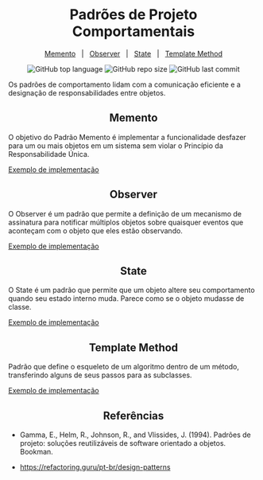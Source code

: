 <h1 align="center" id="name">
  Padrões de Projeto Comportamentais
</h1>

<p align="center">
  <a href="#memento">Memento</a>
  &nbsp;&nbsp;|&nbsp;&nbsp;
  <a href="#observer">Observer</a>
  &nbsp;&nbsp;|&nbsp;&nbsp;
  <a href="#state">State</a>
  &nbsp;&nbsp;|&nbsp;&nbsp;
  <a href="#template-method">Template Method</a>
</p>

<p align="center">
  <img alt="GitHub top language" src="https://img.shields.io/github/languages/top/bianca-01/behavioral_design_patterns?style=for-the-badge">
  <img alt="GitHub repo size" src="https://img.shields.io/github/repo-size/bianca-01/behavioral_design_patterns?style=for-the-badge">
  <img alt="GitHub last commit" src="https://img.shields.io/github/last-commit/bianca-01/behavioral_design_patterns?style=for-the-badge">
</p>

Os padrões de comportamento lidam com a comunicação eficiente e a designação de responsabilidades entre objetos.

<h2 align="center" id="memento">
  Memento
</h2>

O objetivo do Padrão Memento é implementar a funcionalidade desfazer para um ou mais objetos em um sistema sem violar o Princípio da Responsabilidade Única.

[Exemplo de implementação](https://github.com/bianca-01/behavioral_design_patterns/blob/main/memento/memento.ipynb)


<h2 align="center" id="observer">
  Observer
</h2>
O Observer é um padrão que permite a definição de um mecanismo de assinatura para notificar múltiplos objetos sobre quaisquer eventos que aconteçam com o objeto que eles estão observando.

[Exemplo de implementação](https://github.com/bianca-01/behavioral_design_patterns/blob/main/observer/observer.ipynb)

<h2 align="center" id="state">
  State
</h2>

O State é um padrão que permite que um objeto altere seu comportamento quando seu estado interno muda. Parece como se o objeto mudasse de classe.

[Exemplo de implementação](https://github.com/bianca-01/behavioral_design_patterns/blob/main/state/state.ipynb)

<h2 align="center" id="template-method">
  Template Method
</h2>

Padrão que define o esqueleto de um algoritmo dentro de um método, transferindo alguns de seus passos para as subclasses.

[Exemplo de implementação](https://github.com/bianca-01/behavioral_design_patterns/blob/main/template_method/Template_method.ipynb)

<h2 align="center">
  Referências
</h2>

* Gamma, E., Helm, R., Johnson, R., and Vlissides, J. (1994). Padrões de projeto: soluções reutilizáveis de software orientado a objetos. Bookman.

* https://refactoring.guru/pt-br/design-patterns


